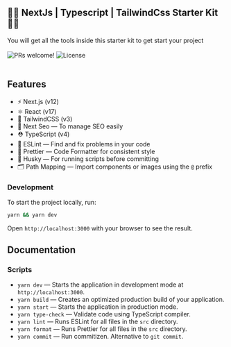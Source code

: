 ## 🚀🚀 NextJs | Typescript | TailwindCss Starter Kit 🚀🚀

<div>You will get all the tools inside this starter kit to get start your project </div>

<br />

<div>
  <img src="https://img.shields.io/static/v1?label=PRs&message=welcome&style=flat-square&color=cd2122&labelColor=000000" alt="PRs welcome!" />

  <img alt="License" src="https://img.shields.io/github/license/WEBO-Digital/nextjs-tailwindcss-typescript-starter-kit?style=flat-square&color=cd2122&labelColor=000000">
 
</div>

<br />

## Features

- ⚡️ Next.js (v12)
- ⚛️ React (v17)
- 🌱 TailwindCSS (v3)
- 📖 Next Seo — To manage SEO easily
- ⛑ TypeScript (v4)
- 📏 ESLint — Find and fix problems in your code
- 💖 Prettier — Code Formatter for consistent style
- 🐶 Husky — For running scripts before committing
- 🗂 Path Mapping — Import components or images using the `@` prefix

### Development

To start the project locally, run:

```bash
yarn && yarn dev
```

Open `http://localhost:3000` with your browser to see the result.

## Documentation

### Scripts

- `yarn dev` — Starts the application in development mode at `http://localhost:3000`.
- `yarn build` — Creates an optimized production build of your application.
- `yarn start` — Starts the application in production mode.
- `yarn type-check` — Validate code using TypeScript compiler.
- `yarn lint` — Runs ESLint for all files in the `src` directory.
- `yarn format` — Runs Prettier for all files in the `src` directory.
- `yarn commit` — Run commitizen. Alternative to `git commit`.
